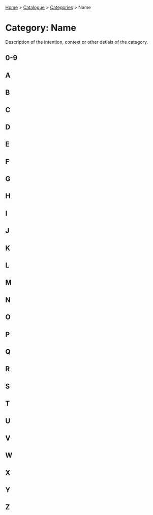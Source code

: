 [Home](../../README.md) > [Catalogue](../../Patterns_catalogue.md) > [Categories](categories.md) > 
Name
# Category: Name

Description of the intention, context or other detials of the category.

## 0-9

## A

## B

## C

## D

## E

## F

## G

## H

## I

## J

## K

## L

## M

## N

## O

## P

## Q

## R

## S

## T

## U

## V

## W

## X

## Y

## Z
